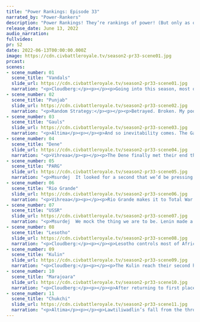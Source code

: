 ```yaml
---
title: "Power Rankings: Episode 33"
narrated_by: "Power-Rankers"
description: "Power Rankings! They’re rankings of power! (But only as of the instant of the end of the previous episode, as these are not meant to be future predictions!) Power Rankings!"
release_date: June 13, 2022
audio_narration:
fullvideo:
pr: S2
date: 2022-06-13T00:00:00.000Z
image: https://cdn.civbattleroyale.tv/season2-pr33-scene01.jpg
prcast:
scenes:
- scene_number: 01
  scene_title: "Vandals"
  slide_url: https://cdn.civbattleroyale.tv/season2-pr33-scene01.jpg
  narration: "<p>Cloudberg:</p><p></p><p>Going into this season, most of us had low expectations for the Vandals. In past AI games their performance had ranged from mediocre to downright disastrous, and usually the latter. But Genseric defied those expectations from the very beginning. He expanded rapidly, settling numerous cities, including in Spain, and built a respectable navy. Thanks to their strong army and weak neighbors, the Vandals rose to the top ten in episode 3 and stayed there until episode 14, in large part due to their early dominance of the Atlantic. After eliminating the Tuareg in Africa, the Vandals ravaged the east coast of the Americas, settling the Caribbean and Greenland, taking the capital of Palmares, and crippling New Netherland, while advancing on a different front in Europe, capturing Madrid by episode 10. Fueling them throughout this period was a hilarious bug which gave them over 100 trade routes, although whether this bug significantly influenced their success is debatable. From this point until the end of Cycle 1, the Vandals were consistently tied or outright leading in the contest for who controlled the most capitals. At the height of their American Empire, the Vandals ruled nearly the entire coast from Labrador to Hispaniola to Trinidad and Tobago. However, from about episode 14, the Vandals found themselves on the defensive against the ascendant superpowers of Nigeria and the Marajoara, and they slowly lost land from then until the start of Cycle 2, causing them to fall from the top 10 for several episodes.</p><p></p><p>With the start of Cycle 2, however, the Vandals once again surprised everyone by doing it all a second time, even without the trade route bug helping them. They gambled early on by using their allotment of unique city-founding horsemen, granted to them at the start of the game, to spam cities throughout the Mediterranean. For an episode or so, this left them with barely any military units, and a well-timed attack could have ended them, but no attack ever came, and the gamble paid off. Now fully in control of the Mediterranean, the Vandals rapidly rose back up the ranks, reaching an all-time high of 2nd place in episode 29, by which time they had approximately recreated the borders of the Roman Empire. Their fall from grace came only at the very end, when a double invasion by the Marajoara and the USSR destroyed everything in one massive campaign. In the end, they finished 11th, just missing the top ten—but they were surely top ten in our hearts.</p>"
- scene_number: 02
  scene_title: "Punjab"
  slide_url: https://cdn.civbattleroyale.tv/season2-pr33-scene02.jpg
  narration: "<p>Random Strategy:</p><p></p><p>Betrayed. Broken. My poor Punjab...</p><p></p><p>Punjab is perhaps a unique civ in any cbr. Most competent civs start liberty for very fast settles, or honour to take advantage of other's fast poorly defended settles, with a few traditional science turtles. Punjab was different. Punjab opened piety... twice! Now, opening piety isn't unheard of, most 'instant-rumps' who fail right out of the gate opened piety. But Punjab showed what a piety civ could do. And they did it well, as they were systematically in the top 10 at almost all points and were even ranked first for a period! However (if you exclude Bhutan), Punjab was permanently surrounded by powerful civs, such as Uzbekistan or PARG. But their main rival for the whole of cycle 1 was the Chola. Their fights started right from the ancient era and carried on all the way to total war. The Chola were themselves a very powerful civ, often being in the top 10 of the stats: thus, the battles were legendary. Both civs would lose their entire military fighting for just a single city, before rebuilding and repeating the whole process. Eventually, after a lot of slow and steady grinding down, by the start of cycle 2 with much better bonuses, Punjab finally took their capital and the Chola were defeated.</p><p></p><p>But all was not well, for Punjab's ally, Malacca, decided they wanted all the spoils of the legendary conflict for themselves, and jonged Punjab to get them. Although normally a blow that severe would send a civilisation on a downwards spiral of irrelevance, Punjab was unabashed. Alongside PARG, They conquered the remains of Uzbekistan, who had failed to tech up properly in cycle 1 and were thus now weak. PARG were now also a problem, as they had not been jonged and were therefore more powerful, and eager to send citadel chains into Punjab land. Through shrewd diplomacy (ie: allying with the Chuckhi) Punjab managed to stay out of trouble. Through excellent civ management, they slowly clawed their way back up the stats, at one point even having the most technologically advanced navy of the entire cylinder! Eventually, Malacca's stranglehold was broken by the Chukchi, and Punjab had their revenge, taking back not just the ex-Cholan lands that had been stolen so long ago but also capturing the Malaccan capital to eliminate them. PARG, meanwhile, had not been as competent as Punjab on the economic front, which allowed Punjab to push them all the way back into Siberia. But betrayal befell Punjab once more. Lesotho and the Kulin, who had helped against Malacca, both decided they wanted the Cholan lands. But worst of all was the betrayal of the Chukchi, against whom Punjab could not defend. Although the Chukchi were graceful enough to let them live, Lesotho were not. They finish in 10th place. A fierce fighter until the end.</p>"
- scene_number: 03
  scene_title: "Gauls"
  slide_url: https://cdn.civbattleroyale.tv/season2-pr33-scene03.jpg
  narration: "<p>Altima</p><p></p><p>And so inevitability comes. The Gauls have been dead for a very long time, but now, barring bizarre resurrections during the Total War, they’ve finally been buried. And what do we have to say of them, a top ten civ? Well, they go to the grave with more of a body count than their performance this Cycle would indicate, having eliminated Wales, Spain, and Finland. Alas, past a certain point in Cycle One, the strength of their German and Vandalii neighbors sapped their confidence, and the success of the insane Vandalii Gambit in Cycle Two crippled their expansion opportunities. Still, they outlive many hated rivals, including both the civs who had halted them so. There’s a victory in that.</p>"
- scene_number: 04
  scene_title: "Dene"
  slide_url: https://cdn.civbattleroyale.tv/season2-pr33-scene04.jpg
  narration: "<p>Vihreaa</p><p></p><p>The Dene finally met their end this part, wrapping up the game finishing in 8th place. The Dene were a mid to upper tier power for most of the game, outperforming most of the power rankers’ expectations. With a all time highest ranking of 4th in episode 22, and lowest all time ranking of 52nd in episode 0, it is safe to say that the Dene exceeded our expectations. They found themselves as a solidly powerful regional power in North America, and only started to meet their demise in the face of the force that is the Chukchi. In my opinion, one of the more entertaining North American civs from this royale.</p>"
- scene_number: 05
  scene_title: "PARG"
  slide_url: https://cdn.civbattleroyale.tv/season2-pr33-scene05.jpg
  narration: "<p>Msurdej  It looked for a second that we’d be pressing the F key for ol’ Kolchak. But by the skin of their teeth, the PARG manage to squeak out of elimination. Sure they’ll almost certainly die in Total War, but for them to make it to this point is an achievement all on its own. Especially since they could have been crushed like so many before them in this part. </p>"
- scene_number: 06
  scene_title: "Rio Grande"
  slide_url: https://cdn.civbattleroyale.tv/season2-pr33-scene06.jpg
  narration: "<p>Vihreaa</p><p></p><p>Rio Grande makes it to Total War by just a hair, and will certainly be eliminated almost immediately. Sandwiched between The Chukchi and Maraojara, they will likely be eliminated by whoever takes their turn first. Becoming something of a villain in cycle 1 of the CBRX2, Rio Grande took advantage of a bug in the game that gave their cities extremely high levels of defense, essentially preventing their core from being captured. Many people were concerned that this would lead to them becoming overly dominant in cycle 2, but the gamerunners made sure to take that into account. Their performance in cycle 2 was nothing too out of the ordinary, becoming a regional power without causing really any upsets.</p>"
- scene_number: 07
  scene_title: "USSR"
  slide_url: https://cdn.civbattleroyale.tv/season2-pr33-scene07.jpg
  narration: "<p>Msurdej  We mock the thing we are to be. Lenin made a big splash two episodes ago when he swallowed Germany whole. Now this part saw him being on the receiving end of such a thrashing. Unlike Wilhelm though, Lenin managed to buy himself a little more time, ending the part with only three paltry cities. If they’re extremely lucky, the USSR might live two turns into Total War. But while they may not be taking home the gold, Lenin can take solace in (probably) getting into the Top 5.</p>"
- scene_number: 08
  scene_title: "Lesotho"
  slide_url: https://cdn.civbattleroyale.tv/season2-pr33-scene08.jpg
  narration: "<p>Cloudberg:</p><p></p><p>Lesotho controls most of Africa, a large chunk of the Middle East, and parts of India, going into total war as the clear third largest civ. So why are they in fourth place, you ask? Well, the problem is that Lesotho barely has an army. Their lands are wide open and there is a wall of Chukchi Nexuses sitting on the border, ready to crush Moshoeshoe into a fine powder the moment total war is declared. That’s not to mention that they share a significant and equally unguarded border with the Marajoara as well. We therefore think Lesotho is going to be steamrolled so quickly that someone else will finish ahead of them...</p>"
- scene_number: 09
  scene_title: "Kulin"
  slide_url: https://cdn.civbattleroyale.tv/season2-pr33-scene09.jpg
  narration: "<p>Cloudberg:</p><p></p><p>The Kulin reach their second highest rank yet, and highest in cycle 2, joining the big boys—wait, no, hang on. Actually,  we put Kulin third because we think they will be the last to be killed by the Marajoara or the Chukchi. Fortress Australia and all that, you know? But let’s be clear: only the top two have any chance of winning. So let’s get on to them, shall we?</p>"
- scene_number: 10
  scene_title: "Marajoara"
  slide_url: https://cdn.civbattleroyale.tv/season2-pr33-scene10.jpg
  narration: "<p>Cloudberg:</p><p></p><p>After returning to first place for a single episode, P’kuee falls back to second despite conquering large swathes of Europe and Africa. This was an impressive showing, to be sure, but the Chukchi were also on the move this episode, consolidating nearly all of Asia under their control. More importantly, the Marajoara have fewer Nexuses—the most powerful unit in the game—than the Chukchi do. Could Marajoara still win it all? Absolutely. But based on the positioning of units going into total war, we believe the Chukchi will likely take much of Europe and Africa in the initial push, while the Marajoara drive the Chukchi out of North America, leaving the latter in control of the old world and the former in control of the new. Now, we could be totally wrong about that, but that’s the most likely scenario. And if it reaches that point, I’d have to give the odds to the Chukchi, but even so it would be far from a done deal.</p>"
- scene_number: 11
  scene_title: "Chukchi"
  slide_url: https://cdn.civbattleroyale.tv/season2-pr33-scene11.jpg
  narration: "<p>Altima</p><p></p><p>Lawtiliwadlin’s fall from the throne was short-lived. Having wisely used the time remaining to build up a massive Nexus armada and annex most of continental Asia, he has more than fixed his prior weakness of a weak land army. Now he goes into Total War with a massive military on land, sea, and in the sky. Lesotho lands are entirely open to him, as Moshoeshoe has forgotten to build up his own army to any degree, and the Pacific front still favors his massive navy. With such a massive buildup, every power ranker has given him the #1 slot, but take heed- the race is not yet run. P’kuee still stands more than capable of contesting him with her own sprawling, carpeting military. This is a fight that could go either way, but the Chukchi look to have the best odds out of anyone.</p>"
---
```

